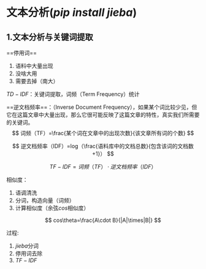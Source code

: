 # 文本分析($pip\ install\ jieba$)

## 1.文本分析与关键词提取

==停用词==

1. 语料中大量出现
2. 没啥大用
3. 需要去掉（南大）

$TD-IDF$：关键词提取，词频（Term Frequency）统计

==逆文档频率==：（Inverse Document Frequency），如果某个词比较少见，但它在这篇文章中大量出现，那么它很可能反映了这篇文章的特性，真实我们所需要的关键词。
$$
词频（TF）=\frac{某个词在文章中的出现次数}{该文章所有词的个数}
$$

$$
逆文档频率（IDF）=log（\frac{语料库中的文档总数}{包含该词的文档数+1}）
$$

$$
TF-IDF=词频（TF）·逆文档频率（IDF）
$$

相似度：

1. 语调清洗
2. 分词，构造向量（词频）
3. 计算相似度（余弦$cos$相似度）

$$
cos\theta=\frac{A\cdot B}{|A|\times|B|}
$$



过程:

1. $jieba$分词
2. 停用词去除
3. $TF-IDF$

